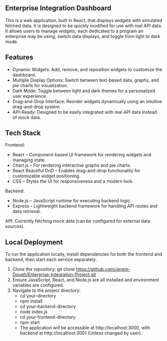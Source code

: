 ## **Enterprise Integration Dashboard**

This is a web application, built in React, that displays widgets with simulated fetched data. It is designed to be quickly modified for use with real API data. It allows users to manage widgets, each dedicated to a program an enterprise may be using, switch data displays, and toggle from light to dark mode. 

## **Features**

  - Dynamic Widgets: Add, remove, and reposition widgets to customize the dashboard.  
  - Multiple Display Options: Switch between text-based data, graphs, and pie charts for visualization.  
  - Dark Mode: Toggle between light and dark themes for a personalized user experience.  
  - Drag-and-Drop Interface: Reorder widgets dynamically using an intuitive drag-and-drop system.  
  - API-Ready: Designed to be easily integrated with real API data instead of mock data.  

## **Tech Stack**

Frontend:
  - React – Component-based UI framework for rendering widgets and managing state.
  - Chart.js – For rendering interactive graphs and pie charts.
  - React Beautiful DnD – Enables drag-and-drop functionality for customizable widget positioning.
  - CSS – Styles the UI for responsiveness and a modern look.

Backend:
  - Node.js – JavaScript runtime for executing backend logic.
  - Express – Lightweight backend framework for handling API routes and data retrieval.

API: Currently fetching mock data (can be configured for external data sources).

## **Local Deployment**

To run the application locally, install dependencies for both the frontend and backend, then start each service separately.

1. Clone the repository: git clone https://github.com/Jerem-Dough/Enterprise-Integration-Project.git
2. Ensure JavaScript, React, and Node.js are all installed and environment variables are configured.
3. Navigate to the project directory:
   - cd your-directory
   - npm install
   - cd your-backend-directory
   - node index.js
   - cd your-frontend-directory
   - npm start
   - The application will be accessible at http://localhost:3000, with backend at http://localhost:3001 (Unless changed by user).
